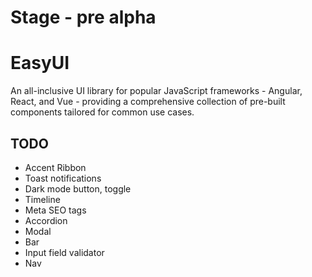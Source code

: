 # Stage - pre alpha

# EasyUI
An all-inclusive UI library for popular JavaScript frameworks - Angular, React, and Vue - providing a comprehensive collection of pre-built components tailored for common use cases.

## TODO
- Accent Ribbon
- Toast notifications
- Dark mode button, toggle
- Timeline
- Meta SEO tags
- Accordion
- Modal
- Bar
- Input field validator
- Nav


